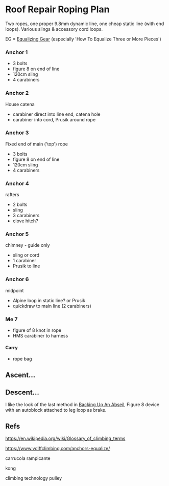 # Roof Repair Roping Plan

Two ropes, one proper 9.8mm dynamic line, one cheap static line (with end loops). Various slings & accessory cord loops.

EG = [Equalizing Gear](https://www.vdiffclimbing.com/anchors-equalize/) (especially 'How To Equalize Three or More Pieces')



### Anchor 1

* 3 bolts
* figure 8 on end of line
* 120cm sling 
* 4 carabiners

### Anchor 2

House catena

* carabiner direct into line end, catena hole
* carabiner into cord, Prusik around rope

### Anchor 3

Fixed end of main ('top') rope

* 3 bolts
* figure 8 on end of line
* 120cm sling 
* 4 carabiners

### Anchor 4

rafters

* 2 bolts
* sling 
* 3 carabiners
* clove hitch?

### Anchor 5

chimney - guide only

* sling or cord 
* 1 carabiner
* Prusik to line

### Anchor 6

midpoint

* Alpine loop in static line? or Prusik
* quickdraw to main line (2 carabiners)

### Me 7

* figure of 8 knot in rope
* HMS carabiner to harness

#### Carry

* rope bag

## Ascent...

## Descent...

I like the look of the last method in [Backing Up An Abseil](http://www.chockstone.org/TechTips/RapBackup.htm), Figure 8 device with an autoblock attached to leg loop as brake.

## Refs

https://en.wikipedia.org/wiki/Glossary_of_climbing_terms

https://www.vdiffclimbing.com/anchors-equalize/

carrucola rampicante

kong

climbing technology pulley







